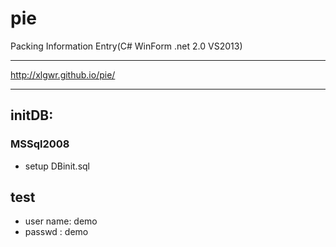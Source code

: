 pie
===

Packing Information Entry(C# WinForm .net 2.0 VS2013)

***

http://xlgwr.github.io/pie/

***
## initDB:

### MSSql2008
* setup DBinit.sql

## test
* user name: demo
* passwd	: demo